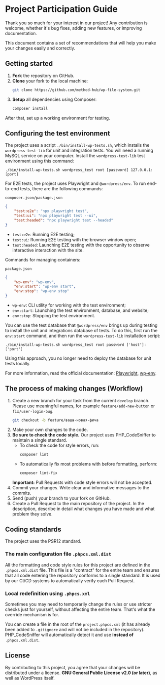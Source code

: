 # Project Participation Guide

Thank you so much for your interest in our project! Any contribution is welcome, whether it's bug fixes, adding
new features, or improving documentation.

This document contains a set of recommendations that will help you make your changes easily and correctly.

## Getting started

1.  **Fork** the repository on GitHub.
2.  **Clone** your fork to the local machine:
    ```bash
    git clone https://github.com/method-hub/wp-file-system.git
    ```
3.  **Setup** all dependencies using Composer:
    ```bash
    composer install
    ```

After that, set up a working environment for testing.

## Configuring the test environment

The project uses a script `./bin/install-wp-tests.sh`, which installs the `wordpress-test-lib` for unit and integration
tests. You will need a running MySQL service on your computer. Install the `wordpress-test-lib` test environment
using this command:

```shell
./bin/install-wp-tests.sh wordpress_test root [password] 127.0.0.1:[port]
```

For E2E tests, the project uses Playwright and `@wordpress/env`. To run end-to-end tests, there are the following commands:

`composer.json/package.json`
```json
{
    "test:e2e": "npx playwright test",
    "test:ui": "npx playwright test --ui",
    "test:headed": "npx playwright test --headed"
}
```

- `test:e2e`: Running E2E testing;
- `test:ui`: Running E2E testing with the browser window open;
- `test:headed`: Launching E2E testing with the opportunity to observe interactive interaction with the site.

Commands for managing containers:

`package.json`
```json
{
    "wp-env": "wp-env",
    "env:start": "wp-env start",
    "env:stop": "wp-env stop"
}
```

- `wp-env`: CLI utility for working with the test environment;
- `env:start`: Launching the test environment, database, and website;
- `env:stop`: Stopping the test environment.

You can use the test database that `@wordpress/env` brings up during testing to install
the unit and integrations database of tests. To do this, first run the `env:start` command, and then run
the `wordpress-test-lib` installation script:

```shell
./bin/install-wp-tests.sh wordpress_test root password ['host']:['port']
```

Using this approach, you no longer need to deploy the database for unit tests locally.

For more information, read the official documentation:
[Playwright](https://playwright.dev),
[wp-env](https://github.com/WordPress/gutenberg/tree/HEAD/packages/env#readme).

## The process of making changes (Workflow)

1.  Create a new branch for your task from the current `develop` branch. Please use meaningful names,
    for example
    `feature/add-new-button` or `fix/user-login-bug`.
    ```bash
    git checkout -b feature/ваша-новая-фича
    ```
2.  Make your own changes to the code.
3.  **Be sure to check the code style.** Our project uses
    PHP_CodeSniffer to maintain a single standard.
    *   To check the code for style errors, run:
        ```bash
        composer lint
        ```
    *   To automatically fix most problems with
        before formatting, perform:
        ```bash
        composer lint-fix
        ```
    **Important:** Pull Requests with code style errors will not be accepted.
4.  Commit your changes. Write clear and informative messages to the commits.
5.  Send (push) your branch to your fork on GitHub.
6.  Create a Pull Request to the main repository of the project. In the description, describe in detail what changes you 
have made and what problem they solve.

## Coding standards

The project uses the PSR12 standard.

### The main configuration file `.phpcs.xml.dist`

All the formatting and code style rules for this project are defined in the `.phpcs.xml.dist` file. This file is
a "contract" for the entire team and ensures that all code entering the repository conforms to a single standard.
It is used by our CI/CD systems to automatically verify each Pull Request.

### Local redefinition using `.phpcs.xml`

Sometimes you may need to temporarily change the rules or use stricter checks just for yourself,
without affecting the entire team. That's what the override mechanism is for.

You can create a file in the root of the `project.phpcs.xml` (it has already been added to `.gitignore` and will not be included in the repository).
PHP_CodeSniffer will automatically detect it and use **instead of** `.phpcs.xml.dist`.

## License

By contributing to this project, you agree that your changes will be distributed under a license.
**GNU General Public License v2.0 (or later)**, as well as WordPress itself.
